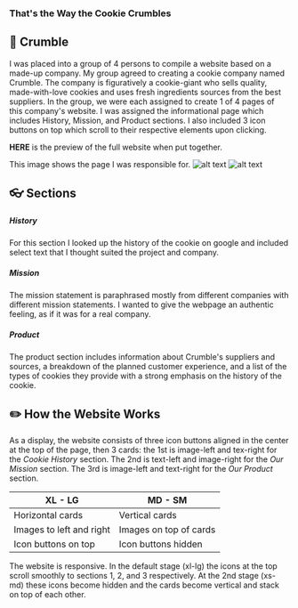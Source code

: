 ### That's the Way the Cookie Crumbles


## :cookie: Crumble
I was placed into a group of 4 persons to compile a website based on a made-up company. My group agreed to creating a cookie company named Crumble. The company is figuratively a cookie-giant who sells quality, made-with-love cookies and uses fresh ingredients sources from the best suppliers.
In the group, we were each assigned to create 1 of 4 pages of this company's website. I was assigned the informational page which includes History, Mission, and Product sections. I also included 3 icon buttons on top which scroll to their respective elements upon clicking.

**HERE** is the preview of the full website when put together.

This image shows the page I was responsible for.
![alt text]()
![alt text]()

## :eyeglasses: Sections
##### History
For this section I looked up the history of the cookie on google and included select text that I thought suited the project and company.
##### Mission
The mission statement is paraphrased mostly from different companies with different mission statements. I wanted to give the webpage an authentic feeling, as if it was for a real company.
##### Product
The product section includes information about Crumble's suppliers and sources, a breakdown of the planned customer experience, and a list of the types of cookies they provide with a strong emphasis on the history of the cookie.

## :pencil2:  How the Website Works
As a display, the website consists of three icon buttons aligned in the center at the top of the page, then 3 cards: the 1st is image-left and tex-right for the *Cookie History* section. The 2nd is text-left and image-right for the *Our Mission* section. The 3rd is image-left and text-right for the *Our Product* section.

XL - LG | MD - SM |
--- | --- 
Horizontal cards | Vertical cards
Images to left and right | Images on top of cards
Icon buttons on top | Icon buttons hidden   

The website is responsive. In the default stage (xl-lg) the icons at the top scroll smoothly to sections 1, 2, and 3 respectively. At the 2nd stage (xs-md) these icons become hidden and the cards become vertical and stack on top of each other.
